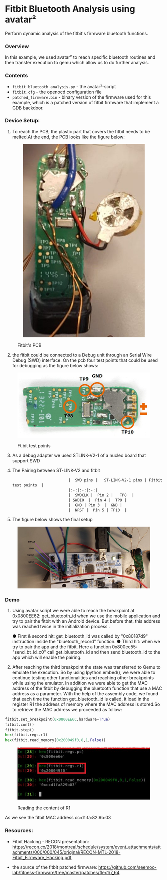 # Fitbit Bluetooth Analysis using avatar²

Perform dynamic analysis of the fitbit's firmware bluetooth functions.

### Overview

In this example, we used avatar² to reach specific bluetooth routines and then transfer execution 
to qemu which allow us to do further analysis.

### Contents

- `fitbit_bluetooth_analysis.py` - the avatar²-script
- `fitbit.cfg` - the openocd configuration file
- `patched_firmware.bin` - binary version of the firmware used for this example, which is a patched 
						   version of fitbit firmware that implement a GDB backdoor.

### Device Setup:

1. To reach the PCB, the plastic part that covers the fitbit needs to be melted.At the end, the PCB looks like the figure below:


<figure>
<p align="center"> 
<img src="./fitbit_pcb.png" title="Fitbit's PCB"/>
<figcaption>Fitbit's PCB</figcaption>
</p>
</figure>

2. the fitbit could be connected to a Debug unit through an Serial Wire Debug (SWD) interface. On the pcb four test points that could be used for debugging as the figure below shows:

<figure>
<p align="center"> 
<img src="./fitbit_test_points.png" title="Ftibit test points"/>
<figcaption>Ftibit test points</figcaption>
</p>
</figure>

3. As a debug adapter we used STLINK-V2-1 of a nucleo board that support SWD
4. The Pairing between ST-LINK-V2 and fitbit
				
								|  SWD pins |   ST-LINK-V2-1 pins | Fitbit test points  |
								|:-:|:-:|:-:|
								|  SWDCLK |  Pin 2 |   TP8  |
								| SWDIO  |  Pin 4 |  TP9 |
								|  GND | Pin 3  |  GND |
								|  NRST |  Pin 5 | TP10  |


5. The figure below shows the final setup

<figure>
    <p align="center">
    <img src="./final_setup.png" alt="Final setup" id="fig_id" title="Final setup" >
    </p>
</figure>

### Demo

1. Using avatar script we were able to reach the breakpoint at 0x0800EE62: get_bluetooth_id
when we use the mobile application and try to pair the fitbit with an Android device. But
before that, this address was reached twice in the initialization process .

	● First & second hit: get_bluetooth_id was called by "0x80187d9" instruction inside the
"bluetooth_record" function.
	● Third hit: when we try to pair the app and the fitbit. Here a function 0x800ee55:
"send_bt_id_c0" call get_bluetooth_id and then send bluetooth_id to the app which
will enable the pairing.

2. After reaching the third breakpoint the state was transferred to Qemu to emulate the
execution. So by using Ipython.embed(), we were able to continue testing other
functionalities and reaching other breakpoints while using the emulator. In addition we were able to get the MAC address of the fitbit by debugging the bluetooth function that use a MAC address as a parameter. With the help of the
assembly code, we found that each time the function get_bluetooth_id is called, it load in the register R1 the address of memory where the MAC address is stored.So to retrieve the MAC address we proceeded as follow:

```python
fitbit.set_breakpoint(0x0800EE6C,hardware=True)
fitbit.cont()
fitbit.step()
hex(fitbit.regs.r1)
hex(fitbit.read_memory(0x200049f0,8,1,False))
```

<figure>
<p align="center"> 
<img src="./mac_address_extraction.png" title="Reading the content of R1"/>
<figcaption>Reading the content of R1</figcaption>
</p>
</figure>


As we see the fitbit MAC address cc:d1:fa:82:9b:03

### Resources:

* Fitbit Hacking - RECON presentation:
https://recon.cx/2018/montreal/schedule/system/event_attachments/attachments/000/000/045/original/RECON-MTL-2018-Fitbit_Firmware_Hacking.pdf

* the source of the fitbit patched firmware:
https://github.com/seemoo-lab/fitness-firmware/tree/master/patches/flex1/7_64
